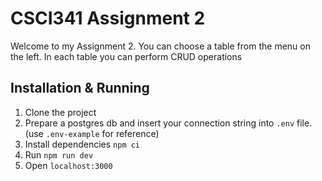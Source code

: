 # CSCI341 Assignment 2

Welcome to my Assignment 2. You can choose a table from the menu on the left. In each table you can perform CRUD operations

## Installation & Running

1. Clone the project
2. Prepare a postgres db and insert your connection string into `.env` file. (use `.env-example` for reference)
3. Install dependencies `npm ci`
4. Run `npm run dev`
5. Open `localhost:3000`
